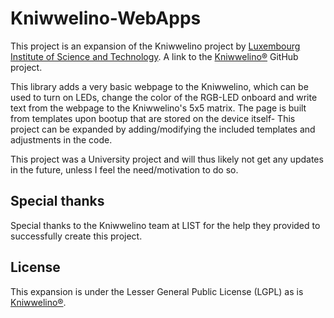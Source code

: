 # Kniwwelino-WebApps #

This project is an expansion of the Kniwwelino project by [Luxembourg Institute of Science and Technology](http://www.list.lu). 
A link to the [Kniwwelino&reg;](https://github.com/LIST-LUXEMBOURG/KniwwelinoLib) GitHub project. 

This library adds a very basic webpage to the Kniwwelino, which can be used to turn on LEDs, change the color of the RGB-LED onboard and write text from the webpage to the Kniwwelino's 5x5 matrix. The page is built from templates upon bootup that are stored on the device itself- This project can be expanded by adding/modifying the included templates and adjustments in the code.

This project was a University project and will thus likely not get any updates in the future, unless I feel the need/motivation to do so.

## Special thanks
Special thanks to the Kniwwelino team at LIST for the help they provided to successfully create this project.

## License
This expansion is under the Lesser General Public License (LGPL) as is [Kniwwelino&reg;](http://kniwwelino.lu/en/).
